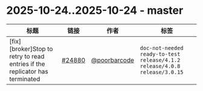 # 2025-10-24..2025-10-24 - master
| 标题 | 链接 | 作者 | 标签 |
| - | :--: | :--: | - |
| [fix][broker]Stop to retry to read entries if the replicator has terminated | [#24880](https://github.com/apache/pulsar/pull/24880) | [@poorbarcode](https://github.com/poorbarcode) | `doc-not-needed` `ready-to-test` `release/4.1.2` `release/4.0.8` `release/3.0.15`  | 
